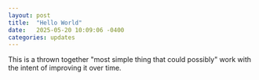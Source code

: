```yaml
---
layout: post
title:  "Hello World"
date:   2025-05-20 10:09:06 -0400
categories: updates
---
```


This is a thrown together "most simple thing that could possibly" work with the intent of improving it over time.

